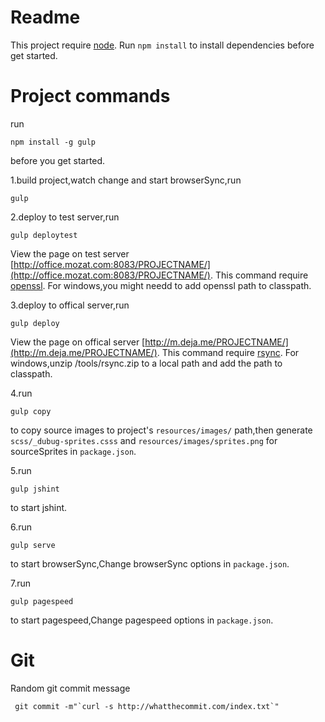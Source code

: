Readme
=================
This project require [node](https://nodejs.org/).
Run `npm install` to install dependencies before get started.

Project commands
=================
run
```shell
npm install -g gulp
```
before you get started.

1.build project,watch change and start browserSync,run

```shell
gulp
```
2.deploy to test server,run

```shell
gulp deploytest
```
View the page on test server [http://office.mozat.com:8083/PROJECTNAME/](http://office.mozat.com:8083/PROJECTNAME/).
This command require [openssl](https://www.openssl.org/).
For windows,you might needd to add openssl path to classpath.


3.deploy to offical server,run

```shell
gulp deploy
```
View the page on offical server [http://m.deja.me/PROJECTNAME/](http://m.deja.me/PROJECTNAME/).
This command require [rsync](https://rsync.samba.org/).
For windows,unzip  /tools/rsync.zip to a local path and add the path to classpath.

4.run 
```shell
gulp copy
``` 
to copy source images to project's `resources/images/` path,then generate `scss/_dubug-sprites.csss` and `resources/images/sprites.png` for sourceSprites in `package.json`.

5.run 
```shell
gulp jshint
```
 to start jshint.

6.run 
```shell
gulp serve
``` 
to start browserSync,Change browserSync options in `package.json`.

7.run 
```shell
gulp pagespeed
``` 
to start pagespeed,Change pagespeed options in `package.json`.

Git
==========
Random git commit message

```shell
 git commit -m"`curl -s http://whatthecommit.com/index.txt`"

 ```
